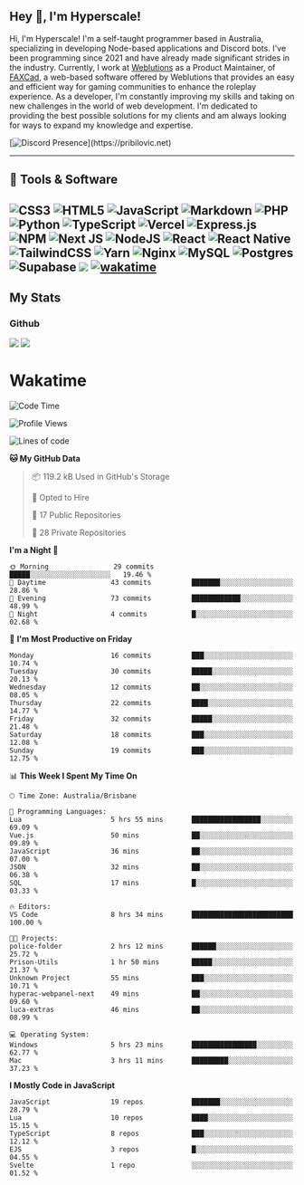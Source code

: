 ## Hey 👋, I'm Hyperscale!

Hi, I'm Hyperscale! I'm a self-taught programmer based in Australia, specializing in developing Node-based applications and Discord bots. I've been programming since 2021 and have already made significant strides in the industry. Currently, I work at [Weblutions](https://weblutions.com) as a Product Maintainer, of [FAXCad](https://weblutions.com/store/faxcad), a web-based software offered by Weblutions that provides an easy and efficient way for gaming communities to enhance the roleplay experience. As a developer, I'm constantly improving my skills and taking on new challenges in the world of web development. I'm dedicated to providing the best possible solutions for my clients and am always looking for ways to expand my knowledge and expertise.

[![Discord Presence](https://lanyard.cnrad.dev/api/906061699562475581?=idleMessage=:Just%Chillin%With%My%Kangaroo!)](https://pribilovic.net)

<p align="center">
<a href="https://github.com/Hyperscale1">
</a>
</p>

---
## 🔧 Tools & Software

![CSS3](https://img.shields.io/badge/css3-%231572B6.svg?style=for-the-badge&logo=css3&logoColor=white) ![HTML5](https://img.shields.io/badge/html5-%23E34F26.svg?style=for-the-badge&logo=html5&logoColor=white) ![JavaScript](https://img.shields.io/badge/javascript-%23323330.svg?style=for-the-badge&logo=javascript&logoColor=%23F7DF1E)  ![Markdown](https://img.shields.io/badge/markdown-%23000000.svg?style=for-the-badge&logo=markdown&logoColor=white) ![PHP](https://img.shields.io/badge/php-%23777BB4.svg?style=for-the-badge&logo=php&logoColor=white) ![Python](https://img.shields.io/badge/python-3670A0?style=for-the-badge&logo=python&logoColor=ffdd54) ![TypeScript](https://img.shields.io/badge/typescript-%23007ACC.svg?style=for-the-badge&logo=typescript&logoColor=white) ![Vercel](https://img.shields.io/badge/vercel-%23000000.svg?style=for-the-badge&logo=vercel&logoColor=white) ![Express.js](https://img.shields.io/badge/express.js-%23404d59.svg?style=for-the-badge&logo=express&logoColor=%2361DAFB) ![NPM](https://img.shields.io/badge/NPM-%23000000.svg?style=for-the-badge&logo=npm&logoColor=white) ![Next JS](https://img.shields.io/badge/Next-black?style=for-the-badge&logo=next.js&logoColor=white) ![NodeJS](https://img.shields.io/badge/node.js-6DA55F?style=for-the-badge&logo=node.js&logoColor=white) ![React](https://img.shields.io/badge/react-%2320232a.svg?style=for-the-badge&logo=react&logoColor=%2361DAFB) ![React Native](https://img.shields.io/badge/react_native-%2320232a.svg?style=for-the-badge&logo=react&logoColor=%2361DAFB) ![TailwindCSS](https://img.shields.io/badge/tailwindcss-%2338B2AC.svg?style=for-the-badge&logo=tailwind-css&logoColor=white) ![Yarn](https://img.shields.io/badge/yarn-%232C8EBB.svg?style=for-the-badge&logo=yarn&logoColor=white) ![Nginx](https://img.shields.io/badge/nginx-%23009639.svg?style=for-the-badge&logo=nginx&logoColor=white) ![MySQL](https://img.shields.io/badge/mysql-%2300f.svg?style=for-the-badge&logo=mysql&logoColor=white) ![Postgres](https://img.shields.io/badge/postgres-%23316192.svg?style=for-the-badge&logo=postgresql&logoColor=white) ![Supabase](https://img.shields.io/badge/Supabase-3ECF8E?style=for-the-badge&logo=supabase&logoColor=white) ![](https://img.shields.io/badge/Ubuntu-E95420?style=for-the-badge&logo=ubuntu&logoColor=white) [![wakatime](https://wakatime.com/badge/user/6e098b16-30e8-493e-bf77-598fafbb912d.svg?style=for-the-badge)](https://wakatime.com/@6e098b16-30e8-493e-bf77-598fafbb912d) 
---
## My Stats

### Github
![](https://github-readme-stats.vercel.app/api?username=Hyperscale1&theme=blue-green)
![](https://github-readme-stats.vercel.app/api/top-langs/?username=Hyperscale1&theme=blue-green)

# Wakatime
<!--START_SECTION:waka-->
![Code Time](http://img.shields.io/badge/Code%20Time-767%20hrs%2035%20mins-blue)

![Profile Views](http://img.shields.io/badge/Profile%20Views-0-blue)

![Lines of code](https://img.shields.io/badge/From%20Hello%20World%20I%27ve%20Written-399.6%20thousand%20lines%20of%20code-blue)

**🐱 My GitHub Data** 

> 📦 119.2 kB Used in GitHub's Storage 
 > 
> 💼 Opted to Hire
 > 
> 📜 17 Public Repositories 
 > 
> 🔑 28 Private Repositories 
 > 
**I'm a Night 🦉** 

```text
🌞 Morning                29 commits          █████░░░░░░░░░░░░░░░░░░░░   19.46 % 
🌆 Daytime                43 commits          ███████░░░░░░░░░░░░░░░░░░   28.86 % 
🌃 Evening                73 commits          ████████████░░░░░░░░░░░░░   48.99 % 
🌙 Night                  4 commits           █░░░░░░░░░░░░░░░░░░░░░░░░   02.68 % 
```
📅 **I'm Most Productive on Friday** 

```text
Monday                   16 commits          ███░░░░░░░░░░░░░░░░░░░░░░   10.74 % 
Tuesday                  30 commits          █████░░░░░░░░░░░░░░░░░░░░   20.13 % 
Wednesday                12 commits          ██░░░░░░░░░░░░░░░░░░░░░░░   08.05 % 
Thursday                 22 commits          ████░░░░░░░░░░░░░░░░░░░░░   14.77 % 
Friday                   32 commits          █████░░░░░░░░░░░░░░░░░░░░   21.48 % 
Saturday                 18 commits          ███░░░░░░░░░░░░░░░░░░░░░░   12.08 % 
Sunday                   19 commits          ███░░░░░░░░░░░░░░░░░░░░░░   12.75 % 
```


📊 **This Week I Spent My Time On** 

```text
🕑︎ Time Zone: Australia/Brisbane

💬 Programming Languages: 
Lua                      5 hrs 55 mins       █████████████████░░░░░░░░   69.09 % 
Vue.js                   50 mins             ██░░░░░░░░░░░░░░░░░░░░░░░   09.89 % 
JavaScript               36 mins             ██░░░░░░░░░░░░░░░░░░░░░░░   07.00 % 
JSON                     32 mins             ██░░░░░░░░░░░░░░░░░░░░░░░   06.38 % 
SQL                      17 mins             █░░░░░░░░░░░░░░░░░░░░░░░░   03.33 % 

🔥 Editors: 
VS Code                  8 hrs 34 mins       █████████████████████████   100.00 % 

🐱‍💻 Projects: 
police-folder            2 hrs 12 mins       ██████░░░░░░░░░░░░░░░░░░░   25.72 % 
Prison-Utils             1 hr 50 mins        █████░░░░░░░░░░░░░░░░░░░░   21.37 % 
Unknown Project          55 mins             ███░░░░░░░░░░░░░░░░░░░░░░   10.71 % 
hyperac-webpanel-next    49 mins             ██░░░░░░░░░░░░░░░░░░░░░░░   09.60 % 
luca-extras              46 mins             ██░░░░░░░░░░░░░░░░░░░░░░░   08.99 % 

💻 Operating System: 
Windows                  5 hrs 23 mins       ████████████████░░░░░░░░░   62.77 % 
Mac                      3 hrs 11 mins       █████████░░░░░░░░░░░░░░░░   37.23 % 
```

**I Mostly Code in JavaScript** 

```text
JavaScript               19 repos            ███████░░░░░░░░░░░░░░░░░░   28.79 % 
Lua                      10 repos            ████░░░░░░░░░░░░░░░░░░░░░   15.15 % 
TypeScript               8 repos             ███░░░░░░░░░░░░░░░░░░░░░░   12.12 % 
EJS                      3 repos             █░░░░░░░░░░░░░░░░░░░░░░░░   04.55 % 
Svelte                   1 repo              ░░░░░░░░░░░░░░░░░░░░░░░░░   01.52 % 
```




<!--END_SECTION:waka-->

